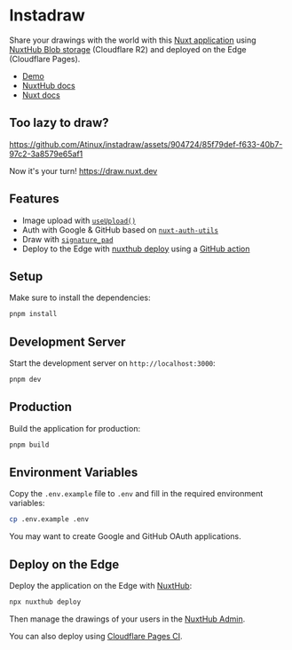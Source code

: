 # Instadraw

Share your drawings with the world with this [Nuxt application](https://nuxt.com) using [NuxtHub Blob storage](https://hub.nuxt.com/docs/storage/blob) (Cloudflare R2) and deployed on the Edge (Cloudflare Pages).

- [Demo](https://draw.nuxt.dev)
- [NuxtHub docs](https://hub.nuxt.com)
- [Nuxt docs](https://nuxt.com)

## Too lazy to draw?

https://github.com/Atinux/instadraw/assets/904724/85f79def-f633-40b7-97c2-3a8579e65af1

Now it's your turn! https://draw.nuxt.dev

## Features

- Image upload with [`useUpload()`](https://hub.nuxt.com/docs/storage/blob)
- Auth with Google & GitHub based on [`nuxt-auth-utils`](https://github.com/Atinux/nuxt-auth-utils)
- Draw with [`signature_pad`](https://github.com/szimek/signature_pad)
- Deploy to the Edge with [nuxthub deploy](https://github.com/nuxt-hub/cli) using a [GitHub action](./.github/workflows/deploy.yml)

## Setup

Make sure to install the dependencies:

```bash
pnpm install
```

## Development Server

Start the development server on `http://localhost:3000`:

```bash
pnpm dev
```

## Production

Build the application for production:

```bash
pnpm build
```

## Environment Variables

Copy the `.env.example` file to `.env` and fill in the required environment variables:

```bash
cp .env.example .env
```

You may want to create Google and GitHub OAuth applications.

## Deploy on the Edge

Deploy the application on the Edge with [NuxtHub](https://hub.nuxt.com):

```bash
npx nuxthub deploy
```

Then manage the drawings of your users in the [NuxtHub Admin](https://admin.hub.nuxt.com).

You can also deploy using [Cloudflare Pages CI](https://hub.nuxt.com/docs/getting-started/deploy#cloudflare-pages-ci).
